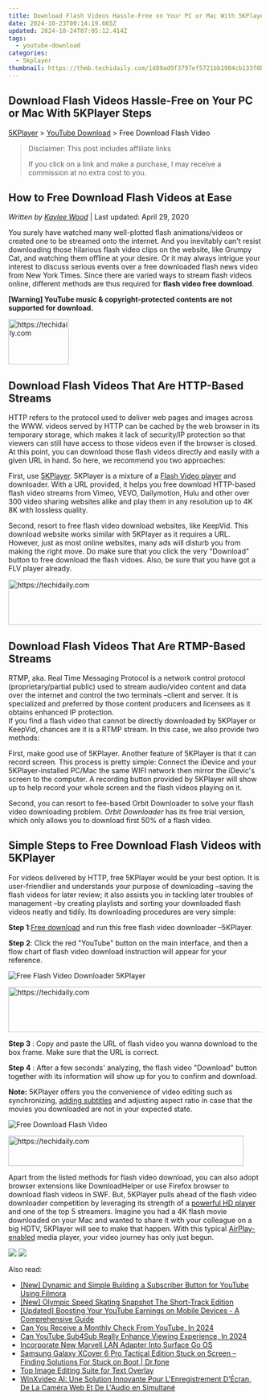 ```yaml
---
title: Download Flash Videos Hassle-Free on Your PC or Mac With 5KPlayer Steps
date: 2024-10-23T00:14:19.665Z
updated: 2024-10-24T07:05:12.414Z
tags:
  - youtube-download
categories:
  - 5kplayer
thumbnail: https://thmb.techidaily.com/1d89ad9f3797ef5721bb1984cb133f0b9a82053479b93a4aeb543f338378bede.jpg
---
```


## Download Flash Videos Hassle-Free on Your PC or Mac With 5KPlayer Steps

[5KPlayer](https://tools.techidaily.com/5kplayer/products/) \> [YouTube Download](https://tools.techidaily.com/5kplayer/youtube-download/) \> Free Download Flash Video

>  Disclaimer: This post includes affiliate links
>
>  If you click on a link and make a purchase, I may receive a commission at no extra cost to you.
>

## How to Free Download Flash Videos at Ease

 _Written by [Kaylee Wood](https://www.quora.com/profile/Amanda-Hu-21)_ | Last updated: April 29, 2020 

You surely have watched many well-plotted flash animations/videos or created one to be streamed onto the internet. And you inevitably can't resist  downloading those hilarious flash video clips on the website, like Grumpy Cat, and watching them offline at your desire. Or it may always intrigue your interest to discuss serious events over a free downloaded flash news video from New York Times. Since there are varied ways to stream flash videos online, different methods are thus required for **flash video free download**.

**\[Warning\] YouTube music & copyright-protected contents are not supported for download.**

<!-- affiliate ads begin -->
<a href="https://aligracehair.sjv.io/c/5597632/2135408/19272" target="_top" id="2135408">
  <img src="//a.impactradius-go.com/display-ad/19272-2135408" border="0" alt="https://techidaily.com" width="120" height="90"/>
</a>
<img height="0" width="0" src="https://aligracehair.sjv.io/i/5597632/2135408/19272" style="position:absolute;visibility:hidden;" border="0" />
<!-- affiliate ads end -->

## Download Flash Videos That Are HTTP-Based Streams

HTTP refers to the protocol used to deliver web pages and images across the WWW. videos served by HTTP can be cached by the web browser in its temporary storage, which makes it lack of security/IP protection so that viewers can still have access to those videos even if the browser is closed. At this point, you can download those flash videos directly and easily with a given URL in hand. So here, we recommend you two approaches:

First, use [5KPlayer](https://tools.techidaily.com/5kplayer/products/). 5KPlayer is a mixture of a [Flash Video player](https://tools.techidaily.com/5kplayer/video-music-player/) and downloader. With a URL provided, it helps you free download HTTP-based flash video streams from Vimeo, VEVO, Dailymotion, Hulu and other over 300 video sharing websites alike and play them in any resolution up to 4K 8K with lossless quality.

Second, resort to free flash video download websites, like KeepVid. This download website works similar with 5KPlayer as it requires a URL. However, just as most online websites, many ads will disturb you from making the right move. Do make sure that you click the very "Download" button to free download the flash vidoes. Also, be sure that you have got a FLV player already.

<!-- affiliate ads begin -->
<a href="https://appsumo.8odi.net/c/5597632/2002018/7443" target="_top" id="2002018">
  <img src="//a.impactradius-go.com/display-ad/7443-2002018" border="0" alt="https://techidaily.com" width="728" height="90"/>
</a>
<img height="0" width="0" src="https://appsumo.8odi.net/i/5597632/2002018/7443" style="position:absolute;visibility:hidden;" border="0" />
<!-- affiliate ads end -->

## Download Flash Videos That Are RTMP-Based Streams

RTMP, aka. Real Time Messaging Protocol is a network control protocol (proprietary/partial public) used to stream audio/video content and data over the internet and control the two terminals –client and server. It is specialized and preferred by those content producers and licensees as it obtains enhanced IP protection.   
 If you find a flash video that cannot be directly downloaded by 5KPlayer or KeepVid, chances are it is a RTMP stream. In this case, we also provide two methods:

First, make good use of 5KPlayer. Another feature of 5KPlayer is that it can record screen. This process is pretty simple: Connect the iDevice and your 5KPlayer-installed PC/Mac the same WIFI network then mirror the iDevic's screen to the computer. A recording button provided by 5KPlayer will show up to help record your whole screen and the flash videos playing on it. 

Second, you can resort to fee-based Orbit Downloader to solve your flash video downloading problem. _Orbit Downloader_ has its free trial version, which only allows you to download first 50% of a flash video.

## Simple Steps to Free Download Flash Videos with 5KPlayer

For videos delivered by HTTP, free 5KPlayer would be your best option. It is user-friendlier and understands your purpose of downloading –saving the flash videos for later review; it also assists you in tackling later troubles of management –by creating playlists and sorting your downloaded flash videos neatly and tidily. Its downloading procedures are very simple:

**Step 1**:[Free download](https://tools.techidaily.com/5kplayer/youtube-download/) and run this free flash video downloader –5KPlayer. 

**Step 2**: Click the red "YouTube" button on the main interface, and then a flow chart of flash video download instruction will appear for your reference.

![Free Flash Video Downloader 5KPlayer](https://www.5kplayer.com/youtube-download/img/youtube-0119-01.jpg) 

<!-- affiliate ads begin -->
<a href="https://appsumo.8odi.net/c/5597632/2037350/7443" target="_top" id="2037350">
  <img src="//a.impactradius-go.com/display-ad/7443-2037350" border="0" alt="https://techidaily.com" width="728" height="90"/>
</a>
<img height="0" width="0" src="https://appsumo.8odi.net/i/5597632/2037350/7443" style="position:absolute;visibility:hidden;" border="0" />
<!-- affiliate ads end -->

**Step 3** : Copy and paste the URL of flash video you wanna download to the box frame. Make sure that the URL is correct. 

**Step 4** : After a few seconds' analyzing, the flash video "Download" button together with its information will show up for you to confirm and download.

**Note:** 5KPlayer offers you the convenience of video editing such as synchronizing, [adding subtitles](https://tools.techidaily.com/5kplayer/video-music-player/) and adjusting aspect ratio in case that the movies you downloaded are not in your expected state.

![Free Download Flash Video](https://www.5kplayer.com/youtube-download/img/hd-video-download-xrq.jpg) 

<!-- affiliate ads begin -->
<a href="https://aligracehair.sjv.io/c/5597632/2135374/19272" target="_top" id="2135374">
  <img src="//a.impactradius-go.com/display-ad/19272-2135374" border="0" alt="https://techidaily.com" width="468" height="60"/>
</a>
<img height="0" width="0" src="https://aligracehair.sjv.io/i/5597632/2135374/19272" style="position:absolute;visibility:hidden;" border="0" />
<!-- affiliate ads end -->

Apart from the listed methods for flash video download, you can also adopt browser extensions like DownloadHelper or use Firefox browser to download flash videos in SWF. But, 5KPlayer pulls ahead of the flash video downloader competition by leveraging its strength of a [powerful HD player](https://tools.techidaily.com/5kplayer/video-music-player/) and one of the top 5 streamers. Imagine you had a 4K flash movie downloaded on your Mac and wanted to share it with your colleague on a big HDTV, 5KPlayer will see to make that happen. With this typical [AirPlay-enabled](https://tools.techidaily.com/5kplayer/airplay/) media player, your video journey has only just begun.

[![](https://www.5kplayer.com/youtube-download/../button/freedownwhitewin.png)](https://tools.techidaily.com/5kplayer/products/) [![](https://www.5kplayer.com/youtube-download/../button/freedownbackmac.png)](https://tools.techidaily.com/5kplayer/products/)

<ins class="adsbygoogle"
     style="display:block"
     data-ad-format="autorelaxed"
     data-ad-client="ca-pub-7571918770474297"
     data-ad-slot="1223367746"></ins>

<ins class="adsbygoogle"
     style="display:block"
     data-ad-client="ca-pub-7571918770474297"
     data-ad-slot="8358498916"
     data-ad-format="auto"
     data-full-width-responsive="true"></ins>

<span class="atpl-alsoreadstyle">Also read:</span>
<div><ul>
<li><a href="https://youtube-video-recordings.techidaily.com/new-dynamic-and-simple-building-a-subscriber-button-for-youtube-using-filmora/"><u>[New] Dynamic and Simple Building a Subscriber Button for YouTube Using Filmora</u></a></li>
<li><a href="https://fox-hovers.techidaily.com/new-olympic-speed-skating-snapshot-the-short-track-edition/"><u>[New] Olympic Speed Skating Snapshot The Short-Track Edition</u></a></li>
<li><a href="https://youtube-video-recordings.techidaily.com/updated-boosting-your-youtube-earnings-on-mobile-devices-a-comprehensive-guide/"><u>[Updated] Boosting Your YouTube Earnings on Mobile Devices - A Comprehensive Guide</u></a></li>
<li><a href="https://youtube-video-recordings.techidaily.com/can-you-receive-a-monthly-check-from-youtube-in-2024/"><u>Can You Receive a Monthly Check From YouTube, In 2024</u></a></li>
<li><a href="https://youtube-video-recordings.techidaily.com/can-youtube-sub4sub-really-enhance-viewing-experience-in-2024/"><u>Can YouTube Sub4Sub Really Enhance Viewing Experience, In 2024</u></a></li>
<li><a href="https://driver-install.techidaily.com/incorporate-new-marvell-lan-adapter-into-surface-go-os/"><u>Incorporate New Marvell LAN Adapter Into Surface Go OS</u></a></li>
<li><a href="https://fix-guide.techidaily.com/samsung-galaxy-xcover-6-pro-tactical-edition-stuck-on-screen-finding-solutions-for-stuck-on-boot-drfone-by-drfone-fix-android-problems-fix-android-problems/"><u>Samsung Galaxy XCover 6 Pro Tactical Edition Stuck on Screen – Finding Solutions For Stuck on Boot | Dr.fone</u></a></li>
<li><a href="https://vp-tips.techidaily.com/top-image-editing-suite-for-text-overlay/"><u>Top Image Editing Suite for Text Overlay</u></a></li>
<li><a href="https://tech-revival.techidaily.com/winxvideo-ai-une-solution-innovante-pour-lenregistrement-decran-de-la-camera-web-et-de-laudio-en-simultane/"><u>WinXvideo AI: Une Solution Innovante Pour L'Enregistrement D’Écran, De La Caméra Web Et De L'Audio en Simultané</u></a></li>
</ul></div>

